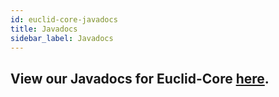 ```yaml
---
id: euclid-core-javadocs
title: Javadocs
sidebar_label: Javadocs
---
```


## View our Javadocs for Euclid-Core [here](https://ihmcroboticsdocs.github.io/euclid-core/javadocs/overview-summary.html).
